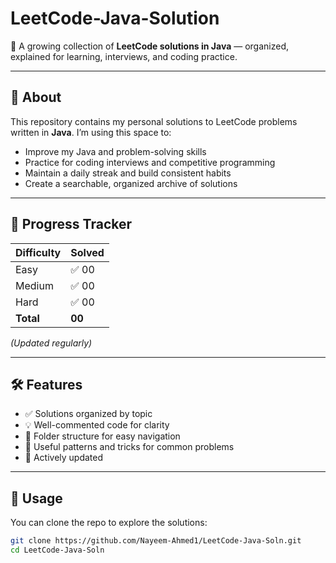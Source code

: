 # LeetCode-Java-Solution

📘 A growing collection of **LeetCode solutions in Java** — organized, explained for learning, interviews, and coding practice.

---

## 🚀 About

This repository contains my personal solutions to LeetCode problems written in **Java**. I’m using this space to:

- Improve my Java and problem-solving skills
- Practice for coding interviews and competitive programming
- Maintain a daily streak and build consistent habits
- Create a searchable, organized archive of solutions

---

## 📌 Progress Tracker

| Difficulty | Solved |
|------------|--------|
| Easy       | ✅ 00   |
| Medium     | ✅ 00   |
| Hard       | ✅ 00   |
| **Total**  | **00** |

_(Updated regularly)_

---

## 🛠️ Features

- ✅ Solutions organized by topic
- 💡 Well-commented code for clarity
- 📂 Folder structure for easy navigation
- 🧠 Useful patterns and tricks for common problems
- 🔄 Actively updated

---

## 💼 Usage

You can clone the repo to explore the solutions:

```bash
git clone https://github.com/Nayeem-Ahmed1/LeetCode-Java-Soln.git
cd LeetCode-Java-Soln



